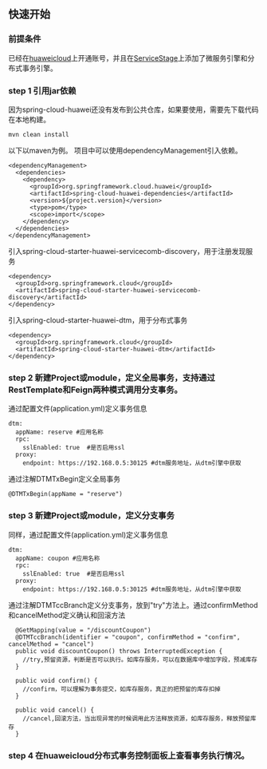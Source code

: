 ## 快速开始

### 前提条件

已经在[huaweicloud](https://www.huaweicloud.com)上开通账号，并且在[ServiceStage](https://www.huaweicloud.com/product/servicestage.html)上添加了微服务引擎和分布式事务引擎。

### step 1 引用jar依赖

因为spring-cloud-huawei还没有发布到公共仓库，如果要使用，需要先下载代码在本地构建。
    
    mvn clean install

以下以maven为例。
项目中可以使用dependencyManagement引入依赖。

    <dependencyManagement>
      <dependencies>
        <dependency>
          <groupId>org.springframework.cloud.huawei</groupId>
          <artifactId>spring-cloud-huawei-dependencies</artifactId>
          <version>${project.version}</version>
          <type>pom</type>
          <scope>import</scope>
        </dependency>
      </dependencies>
    </dependencyManagement>

引入spring-cloud-starter-huawei-servicecomb-discovery，用于注册发现服务
    
    <dependency>
      <groupId>org.springframework.cloud</groupId>
      <artifactId>spring-cloud-starter-huawei-servicecomb-discovery</artifactId>
    </dependency>

引入spring-cloud-starter-huawei-dtm，用于分布式事务

    <dependency>
      <groupId>org.springframework.cloud</groupId>
      <artifactId>spring-cloud-starter-huawei-dtm</artifactId>
    </dependency>
    

  
  
### step 2 新建Project或module，定义全局事务，支持通过RestTemplate和Feign两种模式调用分支事务。
通过配置文件(application.yml)定义事务信息

    dtm:
      appName: reserve #应用名称
      rpc:
        sslEnabled: true  #是否启用ssl
      proxy:
        endpoint: https://192.168.0.5:30125 #dtm服务地址，从dtm引擎中获取

通过注解DTMTxBegin定义全局事务

    @DTMTxBegin(appName = "reserve")
    
### step 3 新建Project或module，定义分支事务
同样，通过配置文件(application.yml)定义事务信息

    dtm:
      appName: coupon #应用名称
      rpc:
        sslEnabled: true  #是否启用ssl
      proxy:
        endpoint: https://192.168.0.5:30125 #dtm服务地址，从dtm引擎中获取

通过注解DTMTccBranch定义分支事务，放到"try"方法上。通过confirmMethod和cancelMethod定义确认和回滚方法

      @GetMapping(value = "/discountCoupon")
      @DTMTccBranch(identifier = "coupon", confirmMethod = "confirm", cancelMethod = "cancel")
      public void discountCoupon() throws InterruptedException {
        //try,预留资源，判断是否可以执行。如库存服务，可以在数据库中增加字段，预减库存
      }
    
      public void confirm() {
        //confirm，可以理解为事务提交，如库存服务，真正的把预留的库存扣掉
      }
    
      public void cancel() {
        //cancel,回滚方法，当出现异常的时候调用此方法释放资源，如库存服务，释放预留库存
      }
### step 4 在huaweicloud分布式事务控制面板上查看事务执行情况。